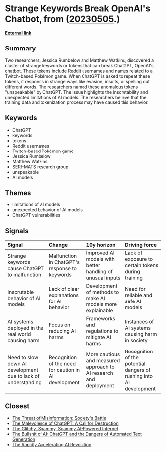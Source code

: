 # __Strange Keywords Break OpenAI's Chatbot__, from ([20230505](https://kghosh.substack.com/p/20230505).)

__[External link](https://www.vice.com/en/article/epzyva/ai-chatgpt-tokens-words-break-reddit)__



## Summary

Two researchers, Jessica Rumbelow and Matthew Watkins, discovered a cluster of strange keywords or tokens that can break ChatGPT, OpenAI's chatbot. These tokens include Reddit usernames and names related to a Twitch-based Pokémon game. When ChatGPT is asked to repeat these tokens, it responds in strange ways like evasion, insults, or spelling out different words. The researchers named these anomalous tokens "unspeakable" by ChatGPT. The issue highlights the inscrutability and unexpected limitations of AI models. The researchers believe that the training data and tokenization process may have caused this behavior.

## Keywords

* ChatGPT
* keywords
* tokens
* Reddit usernames
* Twitch-based Pokémon game
* Jessica Rumbelow
* Matthew Watkins
* SERI-MATS research group
* unspeakable
* AI models

## Themes

* limitations of AI models
* unexpected behavior of AI models
* ChatGPT vulnerabilities

## Signals

| Signal                                                        | Change                                                | 10y horizon                                                       | Driving force                                                       |
|:--------------------------------------------------------------|:------------------------------------------------------|:------------------------------------------------------------------|:--------------------------------------------------------------------|
| Strange keywords cause ChatGPT to malfunction                 | Malfunction in ChatGPT's response to keywords         | Improved AI models with better handling of unusual inputs         | Lack of exposure to certain tokens during training                  |
| Inscrutable behavior of AI models                             | Lack of clear explanations for AI behavior            | Development of methods to make AI models more explainable         | Need for reliable and safe AI models                                |
| AI systems deployed in the real world causing harm            | Focus on reducing AI harms                            | Frameworks and regulations to mitigate AI harms                   | Instances of AI systems causing harm in society                     |
| Need to slow down AI development due to lack of understanding | Recognition of the need for caution in AI development | More cautious and measured approach to AI research and deployment | Recognition of the potential dangers of rushing into AI development |

## Closest

* [The Threat of Misinformation: Society's Battle](9787333cafcd0252d71a9bff845ad093)
* [The Malevolence of ChatGPT: A Call for Destruction](9b21fce377880166b73916aee2be1fc0)
* [The Glitchy, Spammy, Scammy AI-Powered Internet](b30a4282af9e53ca673438a8223d9525)
* [The Bullshit of AI: ChatGPT and the Dangers of Automated Text Generation](3d1406f06b49411d2d3e4445a69889db)
* [The Rapidly Accelerating AI Revolution](1dea025d0138e53b9f644748f63a15bc)